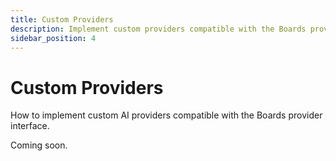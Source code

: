 ```yaml
---
title: Custom Providers
description: Implement custom providers compatible with the Boards provider interface.
sidebar_position: 4
---
```


# Custom Providers

How to implement custom AI providers compatible with the Boards provider interface.

Coming soon.
